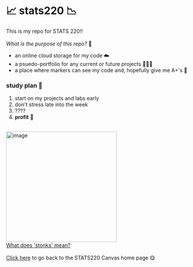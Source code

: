 # 📈 stats220 📉 #

This is my repo for STATS 220!! \
\
*What is the purpose of this repo?* 🤔

- an online cloud storage for my code ☁️
- a psuedo-portfolio for any current or future projects 🧑🏼‍💻
- a place where markers can see my code and, hopefully give me A+'s 🤭

### study plan 📖 ### 
1. start on my projects and labs early
2. don't stress late into the week
3. ????
4. **profit** 🤑

\
<img src="https://i.kym-cdn.com/entries/icons/original/000/029/959/Screen_Shot_2019-06-05_at_1.26.32_PM.jpg" alt="image" width="300" height="auto">\
[What does 'stonks' mean?](https://knowyourmeme.com/memes/stonks)
\
\
[Click here](https://canvas.auckland.ac.nz/courses/106054) to go back to the STATS220 Canvas home page 😋
